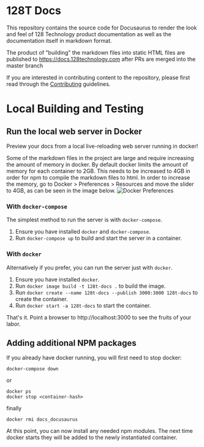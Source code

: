 # 128T Docs

This repository contains the source code for Docusaurus to render the look and feel
of 128 Technology product documentation as well as the documentation itself in
markdown format.

The product of "building" the markdown files into static HTML files are published
to https://docs.128technology.com after PRs are merged into the master branch

If you are interested in contributing content to the repository, please first read through the [Contributing](https://docs.128technology.com/docs/CONTRIBUTING) guidelines.

# Local Building and Testing

## Run the local web server in Docker

Preview your docs from a local live-reloading web server running in docker!

Some of the markdown files in the project are large and require increasing the amount of memory in docker. By default docker limits the amount of memory for each container to 2GB. This needs to be increased to 4GB in order for npm to compile the markdown files to html. In order to increase the memory, go to Docker > Preferences > Resources and move the slider to 4GB, as can be seen in the image below.
![Docker Preferences](/img/readme_docker_preferences.gif)

### With `docker-compose`

The simplest method to run the server is with `docker-compose`.

1. Ensure you have installed `docker` and `docker-compose`.
2. Run `docker-compose up` to build and start the server in a container.

### With `docker`

Alternatively if you prefer, you can run the server just with `docker`.

1. Ensure you have installed `docker`.
2. Run `docker image build -t 128t-docs .` to build the image.
3. Run `docker create --name 128t-docs --publish 3000:3000 128t-docs` to create the container.
4. Run `docker start -a 128t-docs` to start the container.

That's it. Point a browser to http://localhost:3000 to see the fruits of your labor.

## Adding additional NPM packages

If you already have docker running, you will first need to stop docker:
```
docker-compose down
```
or
```
docker ps
docker stop <container-hash>
```
finally
```
docker rmi docs_docusaurus
```

At this point, you can now install any needed npm modules.  The next time docker starts
they will be added to the newly instantiated container.

